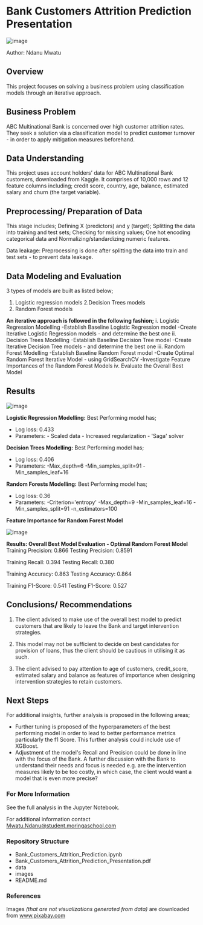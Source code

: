 # Bank Customers Attrition Prediction Presentation
![image](https://github.com/NdanuM/Project_Phase_3_Oct_2023/assets/133153210/f98fd4cf-dce0-460a-acd9-a0f7cacf9e4f)


Author: Ndanu Mwatu

## Overview
This project focuses on solving a business problem using classification models through  an iterative approach. 

## Business  Problem
ABC Multinational Bank is concerned over high customer attrition rates. They seek a solution via a classification model to predict customer turnover - in order to apply mitigation measures beforehand.

## Data Understanding
This project uses account holders’ data for  ABC Multinational Bank customers, downloaded from Kaggle.
It comprises of 10,000 rows and 12 feature columns including; credit score, country, age, balance, estimated salary and churn (the target variable).

## Preprocessing/ Preparation of Data
This stage includes;
Defining X (predictors) and y (target); Splitting the data into training and test sets; Checking for missing values; One hot encoding categorical data  and Normalizing/standardizing numeric features.

Data leakage: Preprocessing is done after splitting the data into train and test sets -  to prevent data leakage.

## Data Modeling and Evaluation
3 types of models are built as listed below;
1. Logistic regression models
2.Decision Trees models
3. Random Forest models

**An iterative approach is followed in the following fashion;**
i. Logistic Regression Modelling
    -Establish Baseline Logistic Regression model
    -Create Iterative Logistic Regression models - and determine the best one 
ii. Decision Trees Modelling
    -Establish Baseline Decision Tree model
    -Create Iterative Decision Tree models - and determine the best one 
iii. Random Forest Modelling
    -Establish Baseline Random Forest model
    -Create Optimal Random Forest Iterative Model - using GridSearchCV
    -Investigate Feature Importances of the Random Forest Models
iv. Evaluate the Overall Best Model

## Results
![image](https://github.com/NdanuM/Project_Phase_3_Oct_2023/assets/133153210/74e8678c-e29c-4e03-b9b3-88822a01c605)

**Logistic Regression Modelling:** 
Best Performing model has;
* Log loss: 0.433
* Parameters: 
       - Scaled data
       - Increased regularization 
       - 'Saga' solver
  
**Decision Trees Modelling:**
Best Performing model has;
* Log loss: 0.406
* Parameters: 
        -Max_depth=6
        -Min_samples_split=91 
        -Min_samples_leaf=16

**Random Forests Modelling:**
Best Performing model has;
* Log loss: 0.36
* Parameters: 
        -Criterion='entropy'
        -Max_depth=9
        -Min_samples_leaf=16
        -Min_samples_split=91
        -n_estimators=100

**Feature Importance for Random Forest Model**

![image](https://github.com/NdanuM/Project_Phase_3_Oct_2023/assets/133153210/42bec559-78a3-4625-94be-1907038920ad)

**Results: Overall Best Model Evaluation - Optimal Random Forest Model**
Training Precision:  0.866
Testing Precision:  0.8591

Training Recall:  0.394
Testing Recall:  0.380

Training Accuracy:  0.863
Testing Accuracy:  0.864

Training F1-Score:  0.541
Testing F1-Score:  0.527

## Conclusions/ Recommendations
1. The client  advised to make use of the overall best model to predict customers that are likely to leave the Bank and target intervention strategies. 

2. This model may not be sufficient to decide on best candidates for provision of loans, thus the client should be cautious in utilising it as such.

3. The client advised to pay attention to age of customers, credit_score, estimated salary and balance as features of importance when designing intervention strategies to retain customers.

## Next Steps
For additional insights, further analysis is proposed in the following areas;
* Further tuning is proposed of the hyperparameters of the best performing model in order to lead to better performance metrics particularly the f1 Score. This further analysis could include use of XGBoost.
* Adjustment of the model's Recall and Precision could be done in line with the focus of the Bank. A further discussion with the Bank to understand their needs and focus is needed e.g. are the intervention measures likely to be too costly, in which case, the client would want a model that is even more precise?

### For More Information
See the full analysis in the Jupyter Notebook.

For additional information contact Mwatu.Ndanu@student.moringaschool.com

### Repository Structure
* Bank_Customers_Attrition_Prediction.ipynb
* Bank_Customers_Attrition_Prediction_Presentation.pdf
* data
* images
* README.md



### References
Images *(that are not visualizations generated from data)* are downloaded from www.pixabay.com
